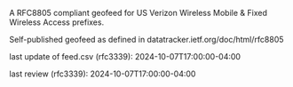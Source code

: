 

A RFC8805 compliant geofeed for US Verizon Wireless Mobile & Fixed Wireless Access prefixes.

Self-published geofeed as defined in datatracker.ietf.org/doc/html/rfc8805

last update of feed.csv (rfc3339): 2024-10-07T17:00:00-04:00

last review (rfc3339): 2024-10-07T17:00:00-04:00
